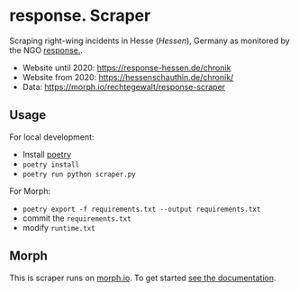 # response. Scraper

Scraping right-wing incidents in Hesse (_Hessen_), Germany as monitored by the NGO [response.](https://response-hessen.de).

-   Website until 2020: <https://response-hessen.de/chronik>
-   Website from 2020: <https://hessenschauthin.de/chronik/>
-   Data: <https://morph.io/rechtegewalt/response-scraper>

## Usage

For local development:

-   Install [poetry](https://python-poetry.org/)
-   `poetry install`
-   `poetry run python scraper.py`

For Morph:

-   `poetry export -f requirements.txt --output requirements.txt`
-   commit the `requirements.txt`
-   modify `runtime.txt`

## Morph

This is scraper runs on [morph.io](https://morph.io). To get started [see the documentation](https://morph.io/documentation).
